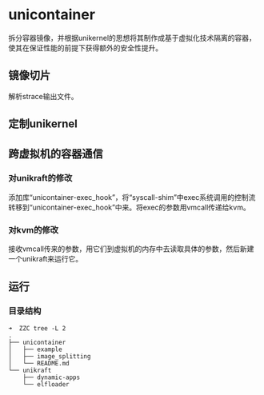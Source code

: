 # unicontainer

拆分容器镜像，并根据unikernel的思想将其制作成基于虚拟化技术隔离的容器，使其在保证性能的前提下获得额外的安全性提升。

## 镜像切片

解析strace输出文件。

## 定制unikernel



## 跨虚拟机的容器通信

### 对unikraft的修改

添加库“unicontainer-exec_hook”，将“syscall-shim”中exec系统调用的控制流转移到“unicontainer-exec_hook”中来。将exec的参数用vmcall传递给kvm。

### 对kvm的修改

接收vmcall传来的参数，用它们到虚拟机的内存中去读取具体的参数，然后新建一个unikraft来运行它。

## 运行

### 目录结构

```
➜  ZZC tree -L 2             
.
├── unicontainer
│   ├── example
│   ├── image_splitting
│   └── README.md
└── unikraft
    ├── dynamic-apps
    └── elfloader
```

